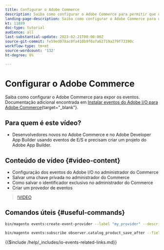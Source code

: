 ```yaml
---
title: Configurar o Adobe Commerce
description: Saiba como configurar o Adobe Commerce para permitir que os eventos sejam usados no Adobe Developer App Builder.
landing-page-description: Saiba como configurar o Adobe Commerce para usar o mecanismo de evento para consumo pelo Adobe Developer App Builder.
kt: 11889
doc-type: tutorial
audience: all
last-substantial-update: 2023-02-21T00:00:00Z
source-git-commit: fe59ed078ac0fa410b9f0a7a62719a279f73390c
workflow-type: tm+mt
source-wordcount: '132'
ht-degree: 0%

---
```



# Configurar o Adobe Commerce

Saiba como configurar o Adobe Commerce para expor os eventos. Documentação adicional encontrada em [Instalar eventos do Adobe I/O para Adobe Commerce](https://developer.adobe.com/commerce/events/get-started/installation/){target="_blank"}.

## Para quem é este vídeo?

* Desenvolvedores novos no Adobe Commerce e no Adobe Developer App Builder usando eventos de E/S e precisam criar um projeto do Adobe App Builder.

## Conteúdo de vídeo {#video-content}

* Configuração dos eventos do Adobe I/O no administrador do Commerce
* Salvar uma chave privada no administrador do Commerce
* Como salvar o identificador exclusivo no administrador do Commerce
* Criar um provedor de eventos

>[!VIDEO](https://video.tv.adobe.com/v/3415799)

## Comandos úteis {#useful-commands}

```bash
bin/magento events:create-event-provider --label "my_provider" --description "Provides out-of-process extensibility for Adobe Commerce"

bin/magento events:subscribe observer.catalog_product_save_after --fields=name --fields=price
```

{{$include /help/_includes/io-events-related-links.md}}
